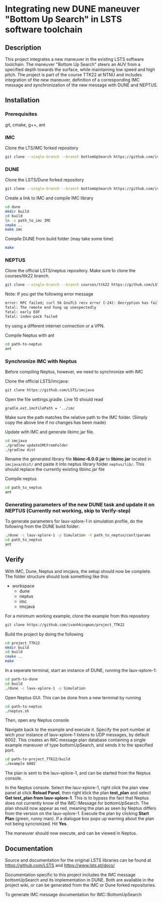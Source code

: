 # Integrating new DUNE maneuver "Bottom Up Search" in LSTS software toolchain

## Description
This project integrates a new maneuver in the existing LSTS software toolchain. The maneuver "Bottom Up Search" steers an AUV from a specified depth towards the surface, while maintaining low speed and high pitch. The project is part of the course TTK22 at NTNU and includes integration of the new maneuver, definition of a corresponding IMC message and synchronization of the new message with DUNE and NEPTUS.

## Installation

### Prerequisites

git, cmake, g++, ant


### IMC

Clone the LTS/IMC forked repository

```bash
git clone --single-branch --branch bottomUpSearch https://github.com/ivanhkingman/imc
```


### DUNE

Clone the LSTS/Dune forked repository

```bash
git clone --single-branch --branch bottomUpSearch https://github.com/ivanhkingman/dune
```

Create a link to IMC and compile IMC library
```bash
cd dune
mkdir build
cd build
ln -s path_to_imc IMC
cmake ..
make imc
```

Compile DUNE from build folder (may take some time)
```bash
make
```


### NEPTUS

Clone the official LSTS/neptus repository. Make sure to clone the courses/ttk22 branch.

```bash
git clone --single-branch --branch courses/ttk22 https://github.com/LSTS/neptus
```
Note: If you get the following error message

```bash
error: RPC failed; curl 56 GnuTLS recv error (-24): Decryption has failed.
fatal: The remote end hung up unexpectedly
fatal: early EOF
fatal: index-pack failed
```
try using a different internet connection or a VPN.

Compile Neptus with ant

```bash
cd path-to-neptus
ant
```


### Synchronize IMC with Neptus

Before compiling Neptus, however, we need to synchronize with IMC

Clone the official LSTS/imcjava:

```bash
git clone https://github.com/LSTS/imcjava
```

Open the file settings.gradle. Line 10 should read

`gradle.ext.imcFilePath = '../imc`

Make sure the path matches the relative path to the IMC folder. (Simply copy the above line if no changes has been made)

Update with IMC and generate libimc.jar file.

```bash
cd imcjava
./gradlew updateIMCFromFolder
./gradlew dist
```

Rename the generated library file **libimc-6.0.0.jar** to **libimc.jar** located in `imcjava/dist/` and paste it into neptus library folder `neptus/lib/`. This should replace the currently existing libimc.jar file

Compile neptus

```bash
cd path_to_neptus
ant
```

### Generating parameters of the new DUNE task and update it on NEPTUS (Currently not working, skip to Verify-step)

To generate parameters for lauv-xplore-1 in simulation profile, do the following from the DUNE build folder:

```bash
./dune -c lauv-xplore-1 -p Simulation -X path_to_neptus/conf/params
cd path_to_neptus
ant
```


## Verify

With IMC, Dune, Neptus and imcjava, the setup should now be complete. The folder structure should look something like this:

- workspace
    - dune
    - neptus
    - imc
    - imcjava

For a minimum working example, clone the example from this repository

```bash
git clone https://github.com/ivanhkingman/project_TTK22
```

Build the project by doing the following

```bash
cd project_TTK22
mkdir build
cd build
cmake ..
make
```
In a seperate terminal, start an instance of DUNE, running the lauv-xplore-1:
```bash
cd path-to-dune
cd build
./dune -c lauv-xplore-1 -p Simulation
```
Open Neptus GUI. This can be done from a new terminal by running
```bash
cd path-to-neptus
./neptus.sh
```
Then, open any Neptus console

Navigate back to the example and execute it. Specify the port number at wich your instance of lauv-xplore-1 listens to UDP messages, by default 6002. This creates an IMC message plan database containing a single example maneuver of type bottomUpSearch, and sends it to the specified port. 

```bash
cd path-to-project_TTK22/build
./example 6002
```
The plan is sent to the lauv-xplore-1, and can be started from the Neptus console.

In the Neptus console. Select the lauv-xplore-1, right click the plan view panel at click **Reload Panel**, then right klick the plan **test_plan** and select **Get test_plan from lauv-xplore-1**. This is to bypass the fact that Neptus does not currently know of the IMC::Message for bottomUpSearch. The plan should now appear as red, meaning the plan as seen by Neptus differs from the version on the lauv-xplore-1. Execute the plan by clicking **Start Plan** (green, runny man). If a dialogue box pops up warning about the plan not being syncronized. Hit **Yes**.

The maneuver should now execute, and can be viewed in Neptus.

## Documentation

Source and documentation for the original LSTS libraries can be found at https://github.com/LSTS and https://www.lsts.pt/docs/

Documentation specific to this project includes the IMC message bottomUpSearch and its implementation in DUNE. Both are available in the project wiki, or can be generated from the IMC or Dune forked repositories.

To generate IMC message documentation for IMC::BottomUpSearch

